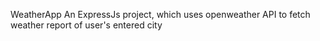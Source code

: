 WeatherApp
An ExpressJs project, which uses openweather API to fetch weather report of user's entered city

